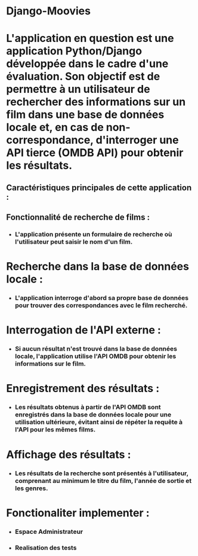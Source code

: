 # Django-Moovies

# L'application en question est une application Python/Django développée dans le cadre d'une évaluation. Son objectif est de permettre à un utilisateur de rechercher des informations sur un film dans une base de données locale et, en cas de non-correspondance, d'interroger une API tierce (OMDB API) pour obtenir les résultats.

## Caractéristiques principales de cette application :

## Fonctionnalité de recherche de films :
* ### L'application présente un formulaire de recherche où l'utilisateur peut saisir le nom d'un film.
# Recherche dans la base de données locale :
* ### L'application interroge d'abord sa propre base de données pour trouver des correspondances avec le film recherché.
# Interrogation de l'API externe : 
* ### Si aucun résultat n'est trouvé dans la base de données locale, l'application utilise l'API OMDB pour obtenir les informations sur le film.
# Enregistrement des résultats :
* ### Les résultats obtenus à partir de l'API OMDB sont enregistrés dans la base de données locale pour une utilisation ultérieure, évitant ainsi de répéter la requête à l'API pour les mêmes films.
# Affichage des résultats :
* ### Les résultats de la recherche sont présentés à l'utilisateur, comprenant au minimum le titre du film, l'année de sortie et les genres.

# Fonctionaliter implementer :

* ### Espace Administrateur
* ### Realisation des tests

